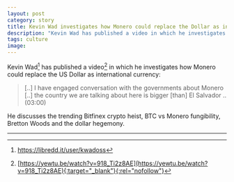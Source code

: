 ```yaml
---
layout: post
category: story
title: Kevin Wad investigates how Monero could replace the Dollar as international currency in latest video
description: "Kevin Wad has published a video in which he investigates how Monero could replace the US Dollar as international currency."
tags: culture
image: 
---
```


Kevin Wad[^1] has published a video[^2] in which he investigates how Monero could replace the US Dollar as international currency:

> [..] I have engaged conversation with the governments about Monero [..] the country we are talking about here is bigger [than] El Salvador .. (03:00)

He discusses the trending Bitfinex crypto heist, BTC vs Monero fungibility, Bretton Woods and the dollar hegemony.

---

[^1]: https://libredd.it/user/kwadoss
[^2]: [https://yewtu.be/watch?v=918_Ti2z8AE](https://yewtu.be/watch?v=918_Ti2z8AE){:target="_blank"}{:rel="nofollow"}
